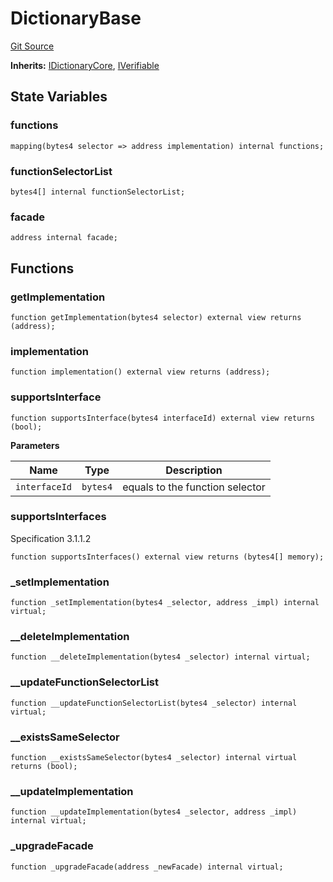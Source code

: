 # DictionaryBase
[Git Source](https://github.com/metacontract/mc/blob/20954f1387efa0bc72b42d3e78a22f9f845eebbd/src/devkit/Flattened.sol)

**Inherits:**
[IDictionaryCore](interface.IDictionaryCore.md), [IVerifiable](interface.IVerifiable.md)


## State Variables
### functions

```solidity
mapping(bytes4 selector => address implementation) internal functions;
```


### functionSelectorList

```solidity
bytes4[] internal functionSelectorList;
```


### facade

```solidity
address internal facade;
```


## Functions
### getImplementation


```solidity
function getImplementation(bytes4 selector) external view returns (address);
```

### implementation


```solidity
function implementation() external view returns (address);
```

### supportsInterface


```solidity
function supportsInterface(bytes4 interfaceId) external view returns (bool);
```
**Parameters**

|Name|Type|Description|
|----|----|-----------|
|`interfaceId`|`bytes4`|equals to the function selector|


### supportsInterfaces

Specification 3.1.1.2


```solidity
function supportsInterfaces() external view returns (bytes4[] memory);
```

### _setImplementation


```solidity
function _setImplementation(bytes4 _selector, address _impl) internal virtual;
```

### __deleteImplementation


```solidity
function __deleteImplementation(bytes4 _selector) internal virtual;
```

### __updateFunctionSelectorList


```solidity
function __updateFunctionSelectorList(bytes4 _selector) internal virtual;
```

### __existsSameSelector


```solidity
function __existsSameSelector(bytes4 _selector) internal virtual returns (bool);
```

### __updateImplementation


```solidity
function __updateImplementation(bytes4 _selector, address _impl) internal virtual;
```

### _upgradeFacade


```solidity
function _upgradeFacade(address _newFacade) internal virtual;
```

